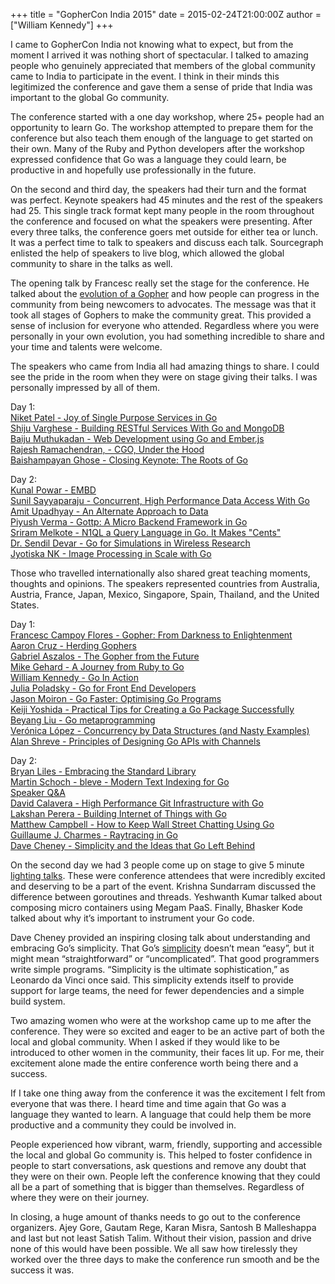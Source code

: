 +++
title = "GopherCon India 2015"
date = 2015-02-24T21:00:00Z
author = ["William Kennedy"]
+++

I came to GopherCon India not knowing what to expect, but from the moment I arrived it was nothing short of spectacular. I talked to amazing people who genuinely appreciated that members of the global community came to India to participate in the event. I think in their minds this legitimized the conference and gave them a sense of pride that India was important to the global Go community.

The conference started with a one day workshop, where 25+ people had an opportunity to learn Go. The workshop attempted to prepare them for the conference but also teach them enough of the language to get started on their own. Many of the Ruby and Python developers after the workshop expressed confidence that Go was a language they could learn, be productive in and hopefully use professionally in the future.

On the second and third day, the speakers had their turn and the format was perfect. Keynote speakers had 45 minutes and the rest of the speakers had 25. This single track format kept many people in the room throughout the conference and focused on what the speakers were presenting. After every three talks, the conference goers met outside for either tea or lunch. It was a perfect time to talk to speakers and discuss each talk. Sourcegraph enlisted the help of speakers to live blog, which allowed the global community to share in the talks as well.

The opening talk by Francesc really set the stage for the conference. He talked about the [evolution of a Gopher](https://sourcegraph.com/blog/live/gopherconindia/111532276007) and how people can progress in the community from being newcomers to advocates. The message was that it took all stages of Gophers to make the community great. This provided a sense of inclusion for everyone who attended. Regardless where you were personally in your own evolution, you had something incredible to share and your time and talents were welcome.

The speakers who came from India all had amazing things to share. I could see the pride in the room when they were on stage giving their talks. I was personally impressed by all of them.

Day 1:  
[Niket Patel - Joy of Single Purpose Services in Go](https://sourcegraph.com/blog/live/gopherconindia/111545487187)  
[Shiju Varghese - Building RESTful Services With Go and MongoDB](https://sourcegraph.com/blog/live/gopherconindia/111559098474)  
[Baiju Muthukadan - Web Development using Go and Ember.js](https://sourcegraph.com/blog/live/gopherconindia/111591653516)  
[Rajesh Ramachendran, - CGO, Under the Hood](https://sourcegraph.com/blog/live/gopherconindia/111556333627)  
[Baishampayan Ghose - Closing Keynote: The Roots of Go](https://sourcegraph.com/blog/live/gopherconindia/111558905792)

Day 2:  
[Kunal Powar - EMBD](https://sourcegraph.com/blog/live/gopherconindia/111626334627)  
[Sunil Sayyaparaju - Concurrent, High Performance Data Access With Go](https://sourcegraph.com/blog/live/gopherconindia/111639383132)  
[Amit Upadhyay - An Alternate Approach to Data](https://sourcegraph.com/blog/live/gopherconindia/111638734932)  
[Piyush Verma - Gottp: A Micro Backend Framework in Go](https://sourcegraph.com/blog/live/gopherconindia/111634755317)  
[Sriram Melkote - N1QL a Query Language in Go. It Makes "Cents"](https://sourcegraph.com/blog/live/gopherconindia/111638091937)  
[Dr. Sendil Devar - Go for Simulations in Wireless Research](https://sourcegraph.com/blog/live/gopherconindia/111644026097)  
[Jyotiska NK - Image Processing in Scale with Go](https://sourcegraph.com/blog/live/gopherconindia/111648697747)

Those who travelled internationally also shared great teaching moments, thoughts and opinions. The speakers represented countries from Australia, Austria, France, Japan, Mexico, Singapore, Spain, Thailand, and the United States.

Day 1:  
[Francesc Campoy Flores - Gopher: From Darkness to Enlightenment](https://sourcegraph.com/blog/live/gopherconindia/111532276007)  
[Aaron Cruz - Herding Gophers](https://sourcegraph.com/blog/live/gopherconindia/111535062177)  
[Gabriel Aszalos - The Gopher from the Future](https://sourcegraph.com/blog/live/gopherconindia/111538530397)  
[Mike Gehard - A Journey from Ruby to Go](https://sourcegraph.com/blog/live/gopherconindia/111541018462)  
[William Kennedy - Go In Action](https://sourcegraph.com/blog/live/gopherconindia/111541314197)  
[Julia Poladsky - Go for Front End Developers](https://sourcegraph.com/blog/live/gopherconindia/111544339452)  
[Jason Moiron - Go Faster: Optimising Go Programs](https://sourcegraph.com/blog/live/gopherconindia/111549295932)  
[Keiji Yoshida - Practical Tips for Creating a Go Package Successfully](https://sourcegraph.com/blog/live/gopherconindia/111549976927)  
[Beyang Liu - Go metaprogramming](https://sourcegraph.com/blog/live/gopherconindia/111554301542)  
[Verónica López - Concurrency by Data Structures (and Nasty Examples)](https://sourcegraph.com/blog/live/gopherconindia/111555835532)  
[Alan Shreve - Principles of Designing Go APIs with Channels](https://sourcegraph.com/blog/live/gopherconindia/111555846937s)

Day 2:  
[Bryan Liles - Embracing the Standard Library](https://sourcegraph.com/blog/live/gopherconindia/111625084902)  
[Martin Schoch - bleve - Modern Text Indexing for Go](https://sourcegraph.com/blog/live/gopherconindia/111637392272)  
[Speaker Q&A](https://sourcegraph.com/blog/live/gopherconindia/111653655537)  
[David Calavera - High Performance Git Infrastructure with Go](https://sourcegraph.com/blog/live/gopherconindia/111642525197)  
[Lakshan Perera - Building Internet of Things with Go](https://sourcegraph.com/blog/live/gopherconindia/111644528497)  
[Matthew Campbell - How to Keep Wall Street Chatting Using Go](https://sourcegraph.com/blog/live/gopherconindia/111645038222)  
[Guillaume J. Charmes - Raytracing in Go](https://sourcegraph.com/blog/live/gopherconindia/111649268512)  
[Dave Cheney - Simplicity and the Ideas that Go Left Behind](https://sourcegraph.com/blog/live/gopherconindia/111854129512)

On the second day we had 3 people come up on stage to give 5 minute [lighting talks](https://sourcegraph.com/blog/live/gopherconindia/111640712092). These were conference attendees that were incredibly excited and deserving to be a part of the event. Krishna Sundarram discussed the difference between goroutines and threads. Yeshwanth Kumar talked about composing micro containers using Megam PaaS. Finally, Bhasker Kode talked about why it’s important to instrument your Go code.

Dave Cheney provided an inspiring closing talk about understanding and embracing Go’s simplicity. That Go’s [simplicity](https://sourcegraph.com/blog/live/gopherconindia/111854129512) doesn’t mean “easy”, but it might mean “straightforward” or “uncomplicated”. That good programmers write simple programs. “Simplicity is the ultimate sophistication,” as Leonardo da Vinci once said. This simplicity extends itself to provide support for large teams, the need for fewer dependencies and a simple build system.

Two amazing women who were at the workshop came up to me after the conference. They were so excited and eager to be an active part of both the local and global community. When I asked if they would like to be introduced to other women in the community, their faces lit up. For me, their excitement alone made the entire conference worth being there and a success.

If I take one thing away from the conference it was the excitement I felt from everyone that was there. I heard time and time again that Go was a language they wanted to learn. A language that could help them be more productive and a community they could be involved in.

People experienced how vibrant, warm, friendly, supporting and accessible the local and global Go community is. This helped to foster confidence in people to start conversations, ask questions and remove any doubt that they were on their own. People left the conference knowing that they could all be a part of something that is bigger than themselves. Regardless of where they were on their journey.

In closing, a huge amount of thanks needs to go out to the conference organizers. Ajey Gore, Gautam Rege, Karan Misra, Santosh B Malleshappa and last but not least Satish Talim. Without their vision, passion and drive none of this would have been possible. We all saw how tirelessly they worked over the three days to make the conference run smooth and be the success it was.
